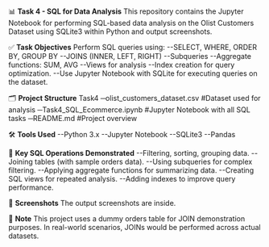 📊 **Task 4 - SQL for Data Analysis**
This repository contains the Jupyter Notebook for performing SQL-based data analysis on the Olist Customers Dataset using SQLite3 within Python and output screenshots.

✅ **Task Objectives**
Perform SQL queries using:
--SELECT, WHERE, ORDER BY, GROUP BY
--JOINS (INNER, LEFT, RIGHT)
--Subqueries
--Aggregate functions: SUM, AVG
--Views for analysis
--Index creation for query optimization.
--Use Jupyter Notebook with SQLite for executing queries on the dataset.

🗂️ **Project Structure**
Task4
─olist_customers_dataset.csv    #Dataset used for analysis
─Task4_SQL_Ecommerce.ipynb      #Jupyter Notebook with all SQL tasks
─README.md                      #Project overview

🛠️ **Tools Used**
--Python 3.x
--Jupyter Notebook
--SQLite3 
--Pandas

📝 **Key SQL Operations Demonstrated**
--Filtering, sorting, grouping data.
--Joining tables (with sample orders data).
--Using subqueries for complex filtering.
--Applying aggregate functions for summarizing data.
--Creating SQL views for repeated analysis.
--Adding indexes to improve query performance.

📸 **Screenshots**
The output screenshots are inside.

🎯 **Note**
This project uses a dummy orders table for JOIN demonstration purposes. In real-world scenarios, JOINs would be performed across actual datasets.

